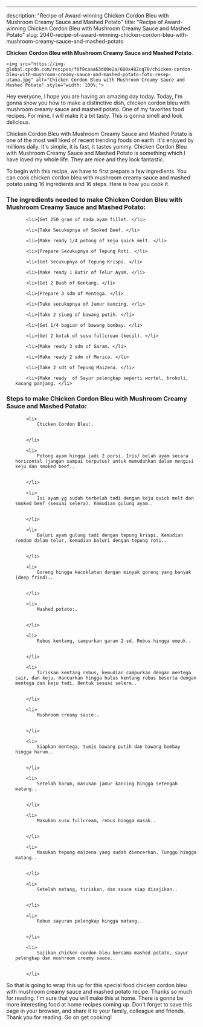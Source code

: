 ---
description: "Recipe of Award-winning Chicken Cordon Bleu with Mushroom Creamy Sauce and Mashed Potato"
title: "Recipe of Award-winning Chicken Cordon Bleu with Mushroom Creamy Sauce and Mashed Potato"
slug: 2040-recipe-of-award-winning-chicken-cordon-bleu-with-mushroom-creamy-sauce-and-mashed-potato

<p>
	<strong>Chicken Cordon Bleu with Mushroom Creamy Sauce and Mashed Potato</strong>. 
	
</p>
<p>
	
	<img src="https://img-global.cpcdn.com/recipes/f0f8caaa63d00e2a/680x482cq70/chicken-cordon-bleu-with-mushroom-creamy-sauce-and-mashed-potato-foto-resep-utama.jpg" alt="Chicken Cordon Bleu with Mushroom Creamy Sauce and Mashed Potato" style="width: 100%;">
	
	
</p>
<p>
	Hey everyone, I hope you are having an amazing day today. Today, I'm gonna show you how to make a distinctive dish, chicken cordon bleu with mushroom creamy sauce and mashed potato. One of my favorites food recipes. For mine, I will make it a bit tasty. This is gonna smell and look delicious.
</p>
	
<p>
	Chicken Cordon Bleu with Mushroom Creamy Sauce and Mashed Potato is one of the most well liked of recent trending foods on earth. It's enjoyed by millions daily. It's simple, it is fast, it tastes yummy. Chicken Cordon Bleu with Mushroom Creamy Sauce and Mashed Potato is something which I have loved my whole life. They are nice and they look fantastic.
</p>
<p>
	
</p>

<p>
To begin with this recipe, we have to first prepare a few ingredients. You can cook chicken cordon bleu with mushroom creamy sauce and mashed potato using 16 ingredients and 16 steps. Here is how you cook it.
</p>

<h3>The ingredients needed to make Chicken Cordon Bleu with Mushroom Creamy Sauce and Mashed Potato:</h3>

<ol>
	
		<li>{Get 250 gram of dada ayam fillet. </li>
	
		<li>{Take Secukupnya of Smoked Beef. </li>
	
		<li>{Make ready 1/4 potong of keju quick melt. </li>
	
		<li>{Prepare Secukupnya of Tepung Roti. </li>
	
		<li>{Get Secukupnya of Tepung Krispi. </li>
	
		<li>{Make ready 1 Butir of Telur Ayam. </li>
	
		<li>{Get 2 Buah of Kentang. </li>
	
		<li>{Prepare 3 sdm of Mentega. </li>
	
		<li>{Take secukupnya of Jamur kancing. </li>
	
		<li>{Take 2 siung of bawang putih. </li>
	
		<li>{Get 1/4 bagian of bawang bombay. </li>
	
		<li>{Get 2 kotak of susu fullcream (kecil). </li>
	
		<li>{Make ready 3 sdm of Garam. </li>
	
		<li>{Make ready 2 sdm of Merica. </li>
	
		<li>{Take 2 sdt of Tepung Maizena. </li>
	
		<li>{Make ready  of Sayur pelengkap seperti wortel, brokoli, kacang panjang. </li>
	
</ol>
<p>
	
</p>

<h3>Steps to make Chicken Cordon Bleu with Mushroom Creamy Sauce and Mashed Potato:</h3>

<ol>
	
		<li>
			Chicken Cordon Bleu:.
			
			
		</li>
	
		<li>
			Potong ayam hingga jadi 2 porsi. Iris/ belah ayam secara horizontal (jangan sampai terputus) untuk memudahkan dalam mengisi keju dan smoked beef..
			
			
		</li>
	
		<li>
			Isi ayam yg sudah terbelah tadi dengan keju quick melt dan smoked beef (sesuai selera). Kemudian gulung ayam..
			
			
		</li>
	
		<li>
			Baluri ayam gulung tadi dengan tepung krispi. Kemudian rendam dalam telur, kemudian baluri dengan tepung roti..
			
			
		</li>
	
		<li>
			Goreng hingga kecoklatan dengan minyak goreng yang banyak (deep fried)..
			
			
		</li>
	
		<li>
			Mashed potato:.
			
			
		</li>
	
		<li>
			Rebus kentang, campurkan garam 2 sd. Rebus hingga empuk..
			
			
		</li>
	
		<li>
			Tiriskan kentang rebus, kemudian campurkan dengan mentega cair, dan keju. Hancurkan hingga halus kentang rebus beserta dengan mentega dan keju tadi. Bentuk sesuai selera..
			
			
		</li>
	
		<li>
			Mushroom creamy sauce:.
			
			
		</li>
	
		<li>
			Siapkan mentega, tumis bawang putih dan bawang bombay hingga harum..
			
			
		</li>
	
		<li>
			Setelah harum, masukan jamur kancing hingga setengah matang..
			
			
		</li>
	
		<li>
			Masukan susu fullcream, rebus hingga masak..
			
			
		</li>
	
		<li>
			Masukan tepung maizena yang sudah diencerkan. Tunggu hingga matang..
			
			
		</li>
	
		<li>
			Setelah matang, tiriskan, dan sauce siap disajikan..
			
			
		</li>
	
		<li>
			Rebus sayuran pelengkap hingga matang..
			
			
		</li>
	
		<li>
			Sajikan chicken cordon bleu bersama mashed potato, sayur pelengkap dan mushroom creamy sauce..
			
			
		</li>
	
</ol>

<p>
	
</p>

<p>
	So that is going to wrap this up for this special food chicken cordon bleu with mushroom creamy sauce and mashed potato recipe. Thanks so much for reading. I'm sure that you will make this at home. There is gonna be more interesting food at home recipes coming up. Don't forget to save this page in your browser, and share it to your family, colleague and friends. Thank you for reading. Go on get cooking!
</p>

